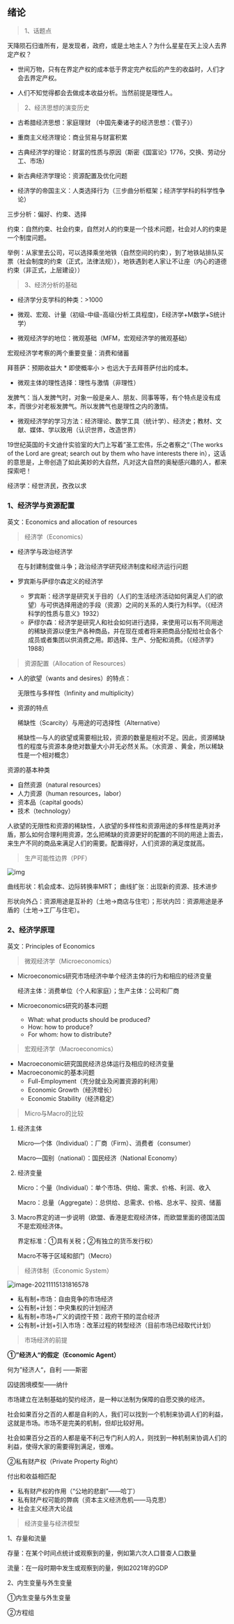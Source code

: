 ## 绪论

> 1、话题点

天降陨石归谁所有，是发现者，政府，或是土地主人？为什么星星在天上没人去界定产权？

- 世间万物，只有在界定产权的成本低于界定完产权后的产生的收益时，人们才会去界定产权。

- 人们不知觉得都会去做成本收益分析。当然前提是理性人。

> 2、经济思想的演变历史

- 古希腊经济思想：家庭理财 （中国先秦诸子的经济思想：《管子》）

- 重商主义经济理论：商业贸易与财富积累
- 古典经济学的理论：财富的性质与原因（斯密《国富论》1776，交换、劳动分工、市场）

- 新古典经济学理论：资源配置及优化问题
- 经济学的帝国主义：人类选择行为（三步曲分析框架；经济学学科的科学性争论）

三步分析：偏好、约束、选择

约束：自然约束、社会约束，自然对人的约束是一个技术问题，社会对人的约束是一个制度问题。

举例：从家里去公司，可以选择乘坐地铁（自然空间的约束），到了地铁站排队买票（社会制度的约束（正式，法律法规）），地铁遇到老人家让不让座（内心的道德约束（非正式，上层建设））

> 3、经济分析的基础

- 经济学分支学科的种类：>1000

- 微观、宏观、计量（初级-中级-高级(分析工具程度)，E经济学+M数学+S统计学）

- 微观经济学的地位：微观基础（MFM，宏观经济学的微观基础）

宏观经济学考察的两个重要变量：消费和储蓄

拜菩萨：预期收益大 * 即使概率小  >  也远大于去拜菩萨付出的成本。

- 微观主体的理性选择：理性与激情（非理性）

发脾气：当人发脾气时，对象一般是亲人、朋友、同事等等，有个特点是没有成本，而很少对老板发脾气。所以发脾气也是理性之内的激情。

- 微观经济学的学习方法：经济理论、数学工具（统计学）、经济史；教材、文献、媒体、学以致用（认识世界，改造世界）

19世纪英国的卡文迪什实验室的大门上写着”圣工宏伟，乐之者察之“（The works of the Lord are great; search out by them who have interests there in），这话的意思是，上帝创造了如此美妙的大自然，凡对这大自然的奥秘感兴趣的人，都来探索吧！ 

经济学：经世济民，孜孜以求

### 1、经济学与资源配置

英文：Economics and allocation of resources

> 经济学（Economics）

- 经济学与政治经济学

  在与封建制度做斗争；政治经济学研究经济制度和经济运行问题

- 罗宾斯与萨缪尔森定义的经济学

  - 罗宾斯：经济学是研究关于目的（人们的生活经济活动如何满足人们的欲望）与可供选择用途的手段（资源）之间的关系的人类行为科学。（《经济科学的性质与意义》1932）
  - 萨缪尔森：经济学是研究人和社会如何进行选择，来使用可以有不同用途的稀缺资源以便生产各种商品，并在现在或者将来把商品分配给社会各个成员或者集团以供消费之用。即选择、生产、分配和消费。（《经济学》1988）

> 资源配置（Allocation of Resources）

- 人的欲望（wants and desires）的特点：

  无限性与多样性（Infinity and multiplicity）

- 资源的特点

  稀缺性（Scarcity）与用途的可选择性（Alternative）

  稀缺性—与人的欲望或需要相比较，资源的数量是相对不足。因此，资源稀缺性的程度与资源本身绝对数量大小并无必然关系。（水资源 、黄金，所以稀缺性是一个相对概念）

资源的基本种类

- 自然资源（natural resources）
- 人力资源（human resources，labor）
- 资本品（capital goods）
- 技术（technology）

人欲望的无限性和资源的稀缺性，人欲望的多样性和资源用途的多样性是两对矛盾，那么如何合理利用资源，怎么把稀缺的资源更好的配置的不同的用途上面去，来生产不同的商品来满足人们的需要。配置得好，人们资源的满足度就高。

> 生产可能性边界（PPF）

![img](pics\eco1.png)

曲线形状：机会成本、边际转换率MRT； 曲线扩张：出现新的资源、技术进步

形状向外凸：资源用途是互补的（土地->商店与住宅）；形状内凹：资源用途是矛盾的（土地->工厂与住宅）。

### 2、经济学原理

英文：Principles of Economics

> 微观经济学（Microeconomics）

- Microeconomics研究市场经济中单个经济主体的行为和相应的经济变量

  经济主体：消费单位（个人和家庭）；生产主体：公司和厂商

- Microeconomics研究的基本问题

  - What: what products should be produced? 
  - How:  how to produce? 
  - For whom: how to distribute?

> 宏观经济学（Macroeconomics）

- Macroeconomic研究国民经济总体运行及相应的经济变量
- Macroeconomic的基本问题
  - Full-Employment（充分就业及闲置资源的利用）
  - Economic Growth（经济增长）
  - Economic Stability（经济稳定）

> Micro与Macro的比较

1. 经济主体

   Micro—个体（Individual）：厂商（Firm）、消费者（consumer）

   Macro—国别（national）：国民经济（National Economy）

2. 经济变量

   Micro：个量（Individual）：单个市场、供给、需求、价格、利润、收入

   Macro：总量（Aggregate）：总供给、总需求、价格、总水平、投资、储蓄

3. Macro界定的进一步说明（欧盟、香港是宏观经济体，而欧盟里面的德国法国不是宏观经济体。

   界定标准：①具有关税；②有独立的货币发行权）

   Macro不等于区域和部门（Mecro）

> 经济体制（Economic System）

![image-20211115131816578](pics\image-20211115131816578.png)

- 私有制+市场：自由竞争的市场经济
- 公有制+计划：中央集权的计划经济
- 私有制+市场+广义的调控干预：政府干预的混合经济
- 公有制+计划+引入市场：改革过程的转型经济（目前市场已经取代计划）

> 市场经济的前提

**①”经济人“的假定（Economic Agent）**

何为”经济人“，自利 ——斯密 

囚徒困境模型——纳什

市场建立在法制基础的契约经济，是一种以法制为保障的自愿交换的经济。

社会如果百分之百的人都是自利的人，我们可以找到一个机制来协调人们的利益，这就是市场。市场不是完美的机制，但却比较好用。

社会如果百分之百的人都是毫不利己专门利人的人，则找到一种机制来协调人们的利益，使得大家的需要得到满足，很难。

②私有财产权（Private Property Right）

付出和收益相匹配

- 私有财产权的作用（“公地的悲剧”——哈丁）
- 私有财产权可能的弊病（资本主义经济危机——马克思）
- 社会主义经济大论战

> 经济变量与经济模型

1、存量和流量

存量：在某个时间点统计或观察到的量，例如第六次人口普查人口数量

流量：在一段时期中发生或观察到的量，例如2021年的GDP

2、内生变量与外生变量

①内生变量与外生变量

②方程组